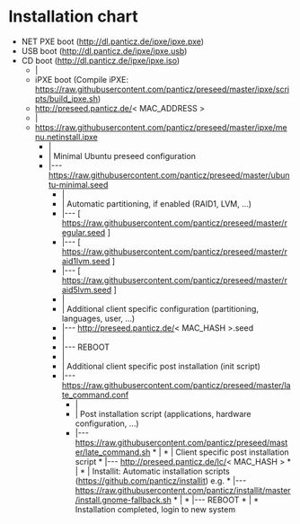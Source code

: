 Installation chart
=======

* NET PXE boot (http://dl.panticz.de/ipxe/ipxe.pxe)
* USB boot (http://dl.panticz.de/ipxe/ipxe.usb)
* CD boot (http://dl.panticz.de/ipxe/ipxe.iso)
  * |
  * iPXE boot (Compile iPXE: https://raw.githubusercontent.com/panticz/preseed/master/ipxe/scripts/build_ipxe.sh)
  * http://preseed.panticz.de/< MAC_ADDRESS >
   * |
   * https://raw.githubusercontent.com/panticz/preseed/master/ipxe/menu.netinstall.ipxe
      * |
      * | Minimal Ubuntu preseed configuration  
      * |--- https://raw.githubusercontent.com/panticz/preseed/master/ubuntu-minimal.seed
         * |
         * | Automatic partitioning, if enabled (RAID1, LVM, ...)
         * |--- [ https://raw.githubusercontent.com/panticz/preseed/master/regular.seed ]
         * |--- [ https://raw.githubusercontent.com/panticz/preseed/master/raid1lvm.seed ]
         * |--- [ https://raw.githubusercontent.com/panticz/preseed/master/raid5lvm.seed ]
         * |
         * | Additional client specific configuration (partitioning, languages, user, ...)
         * |--- http://preseed.panticz.de/< MAC_HASH >.seed
         * |
         * |--- REBOOT
         * |
         * | Additional client specific post installation (init script)
         * |--- https://raw.githubusercontent.com/panticz/preseed/master/late_command.conf
            * |
            * | Post installation script (applications, hardware configuration, ...)
            * |--- https://raw.githubusercontent.com/panticz/preseed/master/late_command.sh
                  * |
                  * | Client specific post installation script
                  * |--- http://preseed.panticz.de/lc/< MAC_HASH >
                     * |
                     * | Installit: Automatic installation scripts (https://github.com/panticz/installit) e.g.
                     * |--- https://raw.githubusercontent.com/panticz/installit/master/install.gnome-fallback.sh
                     * |
                     * |--- REBOOT
                     * |
                     * Installation completed, login to new system
